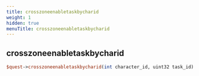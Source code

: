 ```yaml
---
title: crosszoneenabletaskbycharid
weight: 1
hidden: true
menuTitle: crosszoneenabletaskbycharid
---
```

## crosszoneenabletaskbycharid
```perl
$quest->crosszoneenabletaskbycharid(int character_id, uint32 task_id)
```